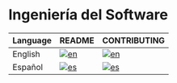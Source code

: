 # Ingeniería del Software

| Language | README | CONTRIBUTING |
|----------|------| ---- |
| English  | [![en](https://img.shields.io/badge/lang-en-red.svg)](/docs/README.en.md) | [![en](https://img.shields.io/badge/lang-en-red.svg)](/docs/CONTRIBUTING.en.md) |
| Español  | [![es](https://img.shields.io/badge/lang-es-yellow.svg)](/docs/README.es.md) | [![es](https://img.shields.io/badge/lang-es-yellow.svg)](/docs/CONTRIBUTING.es.md) |

<!-- This way to add languages comes from: -->
<!-- https://github.com/jonatasemidio/multilanguage-readme-pattern -->